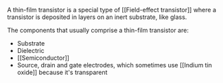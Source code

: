 A thin-film transistor is a special type of [[Field-effect transistor]] where a transistor is deposited in layers on an inert substrate, like glass.

The components that usually comprise a thin-film transistor are:
- Substrate
- Dielectric
- [[Semiconductor]]
- Source, drain and gate electrodes, which sometimes use [[Indium tin oxide]] because it's transparent
